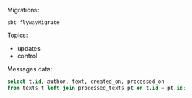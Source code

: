 Migrations:

    sbt flywayMigrate

Topics:
- updates
- control

Messages data:
```sql
select t.id, author, text, created_on, processed_on 
from texts t left join processed_texts pt on t.id = pt.id;
```

